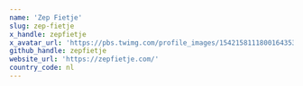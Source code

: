 ```yaml
---
name: 'Zep Fietje'
slug: zep-fietje
x_handle: zepfietje
x_avatar_url: 'https://pbs.twimg.com/profile_images/1542158111800164353/2sufaNBE_200x200.jpg'
github_handle: zepfietje
website_url: 'https://zepfietje.com/'
country_code: nl
---
```

